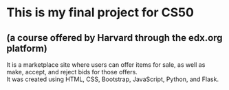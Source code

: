 # This is my final project for CS50
## (a course offered by Harvard through the edx.org platform)

It is a marketplace site where users can offer items for sale, as well as make, accept, and reject bids for those offers.\
It was created using HTML, CSS, Bootstrap, JavaScript, Python, and Flask.